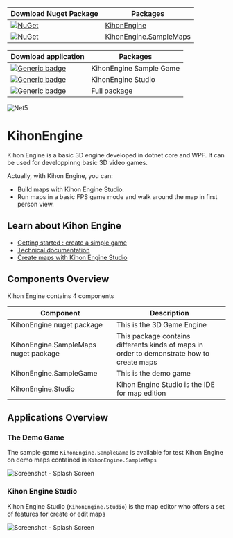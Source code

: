 
| Download Nuget Package         | Packages |
|--------------------|----------------|
| [![NuGet](https://img.shields.io/nuget/dt/KihonEngine.svg)](https://www.nuget.org/packages/KihonEngine/) | [KihonEngine](http://nuget.org/packages/KihonEngine)        | 
| [![NuGet](https://img.shields.io/nuget/dt/kihonEngine.SampleMaps)](https://www.nuget.org/packages/KihonEngine.SampleMaps/) |[KihonEngine.SampleMaps](http://nuget.org/packages/KihonEngine.SampleMaps)        | 

| Download application           | Packages |
|--------------------|----------------|
| [![Generic badge](https://img.shields.io/badge/Download-2021.10.3-Green.svg)](https://github.com/nico65535/KihonEngine/releases/download/2021.10.03/Binaries-KihonEngine.SampleGame-2021.10.03.zip) |KihonEngine Sample Game        | 
| [![Generic badge](https://img.shields.io/badge/Download-2021.10.3-Green.svg)](https://github.com/nico65535/KihonEngine/releases/download/2021.10.03/Binaries-KihonEngine.Studio-2021.10.03.zip) |KihonEngine Studio        | 
| [![Generic badge](https://img.shields.io/badge/Download-2021.10.3-Green.svg)](https://github.com/nico65535/KihonEngine/releases/download/2021.10.03/Binaries-KihonEngine-2021.10.03.zip) |Full package        | 

![Net5](https://badgen.net/badge/Framework/.NET&nbsp;5/blue)

# KihonEngine

<!--
[![Generic badge](https://img.shields.io/badge/<SUBJECT>-<STATUS>-<COLOR>.svg)](https://shields.io/)
-->

<!--
[![Latest release](https://img.shields.io/github/release/nico65535/KihonEngine.svg)](https://GitHub.com/nico65535/KihonEngine/releases/)
-->

<!---
[![Github all releases](https://img.shields.io/github/downloads/nico65535/KihonEngine/total.svg)](https://GitHub.com/nico65535/KihonEngine/releases/)
-->



Kihon Engine is a basic 3D engine developed in dotnet core and WPF. It can be used for developpinng basic 3D video games.

Actually, with Kihon Engine, you can:
* Build maps with Kihon Engine Studio.
* Run maps in a basic FPS game mode and walk around the map in first person view.

## Learn about Kihon Engine

* [Getting started : create a simple game](https://github.com/nico65535/KihonEngine/blob/main/doc/GettingStarted.md)
* [Technical documentation](https://github.com/nico65535/KihonEngine/blob/main/doc/architecture-overview.md)
* [Create maps with Kihon Engine Studio](https://github.com/nico65535/KihonEngine/blob/main/doc/kihon-engine-studio.md)

## Components Overview

Kihon Engine contains 4 components

|Component | Description |
|----------|-------------|
|KihonEngine nuget package | This is the 3D Game Engine |
|KihonEngine.SampleMaps nuget package | This package contains differents kinds of maps in order to demonstrate how to create maps |
|KihonEngine.SampleGame | This is the demo game |
|KihonEngine.Studio | Kihon Engine Studio is the IDE for map edition |

## Applications Overview

### The Demo Game
The sample game `KihonEngine.SampleGame` is available for test Kihon Engine on demo maps contained in `KihonEngine.SampleMaps`

![Screenshot - Splash Screen](https://raw.github.com/nico65535/kihonengine/main/doc/kihonEngine-sampleGame-splashScreen-01.png)

### Kihon Engine Studio

Kihon Engine Studio (`KihonEngine.Studio`) is the map editor who offers a set of features for create or edit maps

![Screenshot - Splash Screen](https://raw.github.com/nico65535/kihonengine/main/doc/kihonEngine-studio-editMap-002.png)


